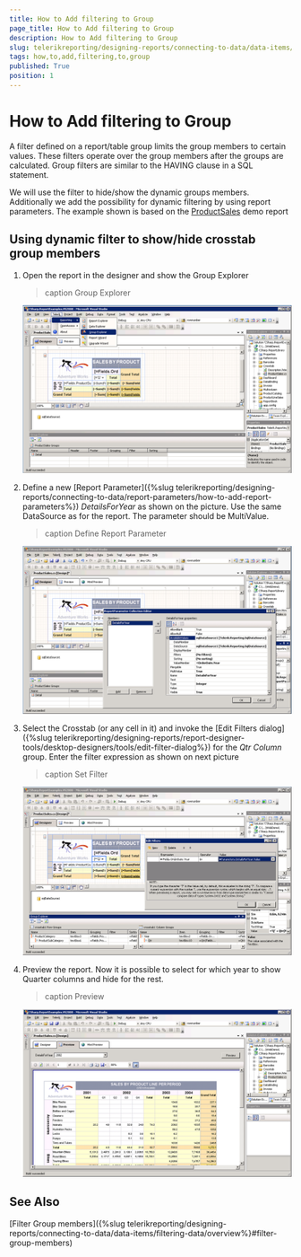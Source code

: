 ```yaml
---
title: How to Add filtering to Group
page_title: How to Add filtering to Group 
description: How to Add filtering to Group
slug: telerikreporting/designing-reports/connecting-to-data/data-items/grouping-data/how-to-add-filtering-to-group
tags: how,to,add,filtering,to,group
published: True
position: 1
---
```


# How to Add filtering to Group

A filter defined on a report/table group limits the group members to certain values. These filters operate over the group members after the groups are calculated. Group filters are similar to the HAVING clause in a SQL statement. 

We will use the filter to hide/show the dynamic groups members. Additionally we add the possibility for dynamic filtering by using report parameters. The example shown is based on the [ProductSales](https://demos.telerik.com/reporting/product-sales) demo report

## Using dynamic filter to show/hide crosstab group members

1. Open the report in the designer and show the Group Explorer 

	>caption Group Explorer

	![Group Еxplorer](images/DataItems/diGroupExplorer.PNG)

1. Define a new [Report Parameter]({%slug telerikreporting/designing-reports/connecting-to-data/report-parameters/how-to-add-report-parameters%}) _DetailsForYear_ as shown on the picture. Use the same DataSource as for the report. The parameter should be MultiValue.

	>caption Define Report Parameter  

	![Define Report Parameter](images/DataItems/diReportParameter.PNG)

1. Select the Crosstab (or any cell in it) and invoke the [Edit Filters dialog]({%slug telerikreporting/designing-reports/report-designer-tools/desktop-designers/tools/edit-filter-dialog%}) for the _Qtr Column_ group. Enter the filter expression as shown on next picture 

	>caption Set Filter

	![Set Filter](images/DataItems/diSetFilter.PNG)

1. Preview the report. Now it is possible to select for which year to show Quarter columns and hide for the rest. 

	>caption Preview

	![Preview](images/DataItems/diPreview.PNG)

## See Also

[Filter Group members]({%slug telerikreporting/designing-reports/connecting-to-data/data-items/filtering-data/overview%}#filter-group-members)
